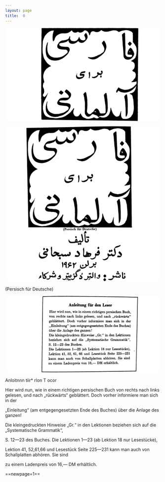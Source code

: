 ```yaml
---
layout: page
title:  0
---
```




![image](/assets/s/002.png-01.png)





![image](/assets/s/003.png-01.png)

(Persisch für Deutsche)





![image](/assets/s/004.png-01.png)



Anloitnnn tiir* rlon T ocor

Hier wird nun, wie in einem richtigen persischen Buch von rechts nach
links gelesen, und nach „rückwärts“ geblättert. Doch vorher informiere
man sich in der

„Einleitung“ (am entgegengesetzten Ende des Buches) über die Anlage des
ganzen!

Die kleingedruckten Hinweise „Gr.“ in den Lektionen beziehen sich auf
die „Systematische Grammatik“,

S. 12—23 des Buches. Die Lektionen 1—23 (ab Lektion 18 nur Lesestücke),

Lektion 41, 52,61,66 und Lesestück Seite 225—231 kann man auch von
Schallplatten abhören. Sie sind

zu einem Ladenpreis von 16,— DM erhältlich.



==newpage=1==

